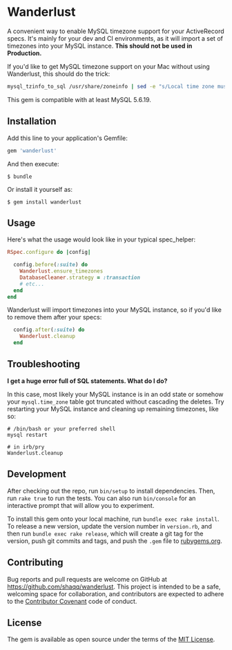 # Wanderlust

A convenient way to enable MySQL timezone support for your ActiveRecord specs. It's mainly for your dev and CI environments, as it will import a set of timezones into your MySQL instance. __This should not be used in Production.__

If you'd like to get MySQL timezone support on your Mac without using Wanderlust, this should do the trick:

```bash
mysql_tzinfo_to_sql /usr/share/zoneinfo | sed -e "s/Local time zone must be set--see zic manual page/local/" | mysql -u root mysql
```

This gem is compatible with at least MySQL 5.6.19.

## Installation

Add this line to your application's Gemfile:

```ruby
gem 'wanderlust'
```

And then execute:

    $ bundle

Or install it yourself as:

    $ gem install wanderlust

## Usage

Here's what the usage would look like in your typical spec_helper:

```ruby
RSpec.configure do |config|

  config.before(:suite) do
    Wanderlust.ensure_timezones
    DatabaseCleaner.strategy = :transaction
    # etc...
  end
end
```

Wanderlust will import timezones into your MySQL instance, so if you'd like to remove them after your specs:

```ruby
  config.after(:suite) do
    Wanderlust.cleanup
  end
```

## Troubleshooting

__I get a huge error full of SQL statements. What do I do?__

In this case, most likely your MySQL instance is in an odd state or somehow your `mysql.time_zone` table got truncated without cascading the deletes. Try restarting your MySQL instance and cleaning up remaining timezones, like so:

```
# /bin/bash or your preferred shell
mysql restart

# in irb/pry
Wanderlust.cleanup
```

## Development

After checking out the repo, run `bin/setup` to install dependencies. Then, run `rake true` to run the tests. You can also run `bin/console` for an interactive prompt that will allow you to experiment.

To install this gem onto your local machine, run `bundle exec rake install`. To release a new version, update the version number in `version.rb`, and then run `bundle exec rake release`, which will create a git tag for the version, push git commits and tags, and push the `.gem` file to [rubygems.org](https://rubygems.org).

## Contributing

Bug reports and pull requests are welcome on GitHub at https://github.com/shaqq/wanderlust. This project is intended to be a safe, welcoming space for collaboration, and contributors are expected to adhere to the [Contributor Covenant](contributor-covenant.org) code of conduct.


## License

The gem is available as open source under the terms of the [MIT License](http://opensource.org/licenses/MIT).


